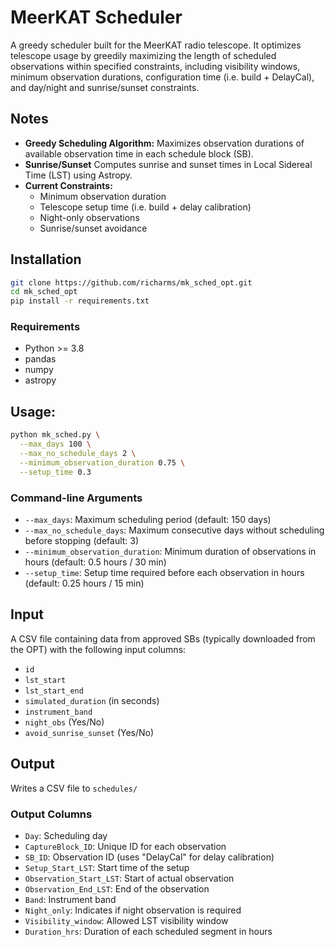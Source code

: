 # MeerKAT Scheduler

A greedy scheduler built for the MeerKAT radio telescope. It optimizes telescope usage by greedily maximizing the length of scheduled observations within specified constraints, including visibility windows, minimum observation durations, configuration time (i.e. build + DelayCal), and day/night and sunrise/sunset constraints.

## Notes

- **Greedy Scheduling Algorithm:** Maximizes observation durations of available observation time in each schedule block (SB).
- **Sunrise/Sunset** Computes sunrise and sunset times in Local Sidereal Time (LST) using Astropy.
- **Current Constraints:**
  - Minimum observation duration
  - Telescope setup time (i.e. build + delay calibration)
  - Night-only observations 
  - Sunrise/sunset avoidance

## Installation

```sh
git clone https://github.com/richarms/mk_sched_opt.git
cd mk_sched_opt
pip install -r requirements.txt
```

### Requirements

- Python >= 3.8
- pandas
- numpy
- astropy

## Usage:

```sh
python mk_sched.py \
  --max_days 100 \
  --max_no_schedule_days 2 \
  --minimum_observation_duration 0.75 \
  --setup_time 0.3
```

### Command-line Arguments

- `--max_days`: Maximum scheduling period (default: 150 days)
- `--max_no_schedule_days`: Maximum consecutive days without scheduling before stopping (default: 3)
- `--minimum_observation_duration`: Minimum duration of observations in hours (default: 0.5 hours / 30 min)
- `--setup_time`: Setup time required before each observation in hours (default: 0.25 hours / 15 min)

## Input

A CSV file containing data from approved SBs (typically downloaded from the OPT) with the following input columns:
- `id`
- `lst_start`
- `lst_start_end`
- `simulated_duration` (in seconds)
- `instrument_band`
- `night_obs` (Yes/No)
- `avoid_sunrise_sunset` (Yes/No)

## Output

Writes a CSV file to ```schedules/```

### Output Columns

- `Day`: Scheduling day
- `CaptureBlock_ID`: Unique ID for each observation
- `SB_ID`: Observation ID (uses "DelayCal" for delay calibration)
- `Setup_Start_LST`: Start time of the setup
- `Observation_Start_LST`: Start of actual observation
- `Observation_End_LST`: End of the observation
- `Band`: Instrument band
- `Night_only`: Indicates if night observation is required
- `Visibility_window`: Allowed LST visibility window
- `Duration_hrs`: Duration of each scheduled segment in hours

